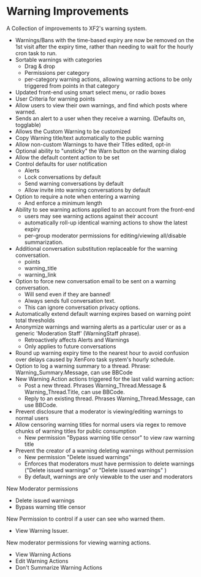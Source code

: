 # Warning Improvements

A Collection of improvements to XF2's warning system.

- Warnings/Bans with the time-based expiry are now be removed on the 1st visit after the expiry time, rather than needing to wait for the hourly cron task to run.
- Sortable warnings with categories
  - Drag & drop
  - Permissions per category
  - per-category warning actions, allowing warning actions to be only triggered from points in that category
- Updated front-end using smart select menu, or radio boxes
- User Criteria for warning points
- Allow users to view their own warnings, and find which posts where warned. 
- Sends an alert to a user when they receive a warning. (Defaults on, togglable)
- Allows the Custom Warning to be customized
- Copy Warning title/text automatically to the public warning
- Allow non-custom Warnings to have their Titles edited, opt-in
- Optional ability to "unsticky" the Warn button on the warning dialog
- Allow the default content action to be set
- Control defaults for user notification
  - Alerts
  - Lock conversations by default
  - Send warning conversations by default
  - Allow invite into warning conversations by default
- Option to require a note when entering a warning
  - And enforce a minimum length
- Ability to see warning actions applied to an account from the front-end
  - users may see warning actions against their account
  - automatically roll-up identical warning actions to show the latest expiry
  - per-group moderator permissions for editing/viewing all/disable summarization.
- Additional conversation substitution replaceable for the warning conversation.
  - points
  - warning_title
  - warning_link
- Option to force new conversation email to be sent on a warning conversation. 
  - Will send even if they are banned!
  - Always sends full conversation text.
  - This can ignore conversation privacy options.
- Automatically extend default warning expires based on warning point total thresholds
- Anonymize warnings and warning alerts as a particular user or as a generic 'Moderation Staff' (WarningStaff phrase).
  - Retroactively affects Alerts and Warnings
  - Only applies to future conversations
- Round up warning expiry time to the nearest hour to avoid confusion over delays caused by XenForo task system's hourly schedule.
- Option to log a warning summary to a thread. Phrase: Warning_Summary.Message, can use BBCode
- New Warning Action actions triggered for the last valid warning action:
  - Post a new thread. Phrases Warning_Thread.Message & Warning_Thread.Title, can use BBCode.
  - Reply to an existing thread. Phrases Warning_Thread.Message, can use BBCode.
- Prevent disclosure that a moderator is viewing/editing warnings to normal users
- Allow censoring warning titles for normal users via regex to remove chunks of warning titles for public consumption
  - New permission "Bypass warning title censor" to view raw warning title
- Prevent the creator of a warning deleting warnings without permission
  - New permission "Delete issued warnings"
  - Enforces that moderators must have permission to delete warnings ("Delete issued warnings" or "Delete issued warnings" )
  - By default, warnings are only viewable to the user and moderators

New Moderator permissions
- Delete issued warnings
- Bypass warning title censor

New Permission to control if a user can see who warned them.
- View Warning Issuer.

New moderator permissions for viewing warning actions.
- View Warning Actions
- Edit Warning Actions
- Don't Summarize Warning Actions